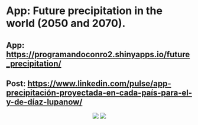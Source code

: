 # App: Future precipitation in the world (2050 and 2070).

## App: https://programandoconro2.shinyapps.io/future_precipitation/

## Post: https://www.linkedin.com/pulse/app-precipitación-proyectada-en-cada-país-para-el-y-de-díaz-lupanow/

<div style="text-align:center"><img src="https://github.com/progamandoconro/mapas/blob/master/Screenshot%20from%202019-10-02%2019-19-05.png?raw=true">
<img src="https://programandoconro.files.wordpress.com/2019/07/cropped-net-2.png?w=300" /></div>


